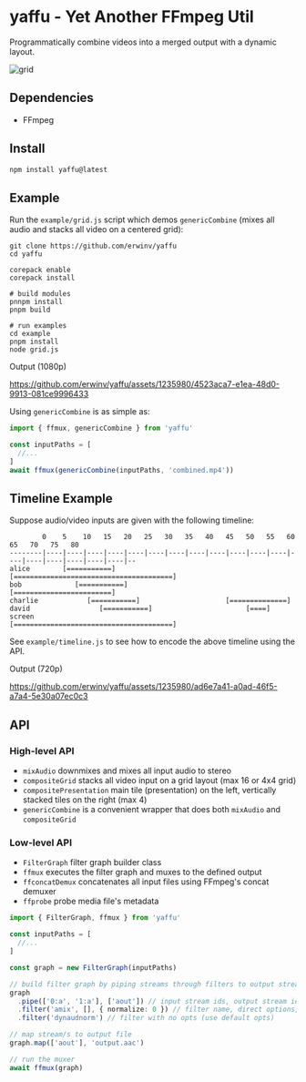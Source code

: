 # yaffu - Yet Another FFmpeg Util

Programmatically combine videos into a merged output with a dynamic layout.

![grid](https://github.com/erwinv/yaffu/assets/1235980/80221643-45b8-4df3-a6bf-98cc243d2854)

## Dependencies

- FFmpeg

## Install

```sh
npm install yaffu@latest
```

## Example

Run the `example/grid.js` script which demos `genericCombine` (mixes all audio and stacks all video on a centered grid):

```
git clone https://github.com/erwinv/yaffu
cd yaffu

corepack enable
corepack install

# build modules
pnnpm install
pnpm build

# run examples
cd example
pnpm install
node grid.js
```

Output (1080p)

https://github.com/erwinv/yaffu/assets/1235980/4523aca7-e1ea-48d0-9913-081ce9996433

Using `genericCombine` is as simple as:

```ts
import { ffmux, genericCombine } from 'yaffu'

const inputPaths = [
  //...
]
await ffmux(genericCombine(inputPaths, 'combined.mp4'))
```

## Timeline Example

Suppose audio/video inputs are given with the following timeline:
```
        0    5    10   15   20   25   30   35   40   45   50   55   60   65   70   75   80
--------|----|----|----|----|----|----|----|----|----|----|----|----|----|----|----|----|----|----|--
alice        [===========]                 [=======================================]
bob             [===========]                   [========================]                           
charlie            [===========]                     [==============]                                
david                 [===========]                       [====]                                     
screen                                [=======================================]                      
```

See `example/timeline.js` to see how to encode the above timeline using the API.

Output (720p)

https://github.com/erwinv/yaffu/assets/1235980/ad6e7a41-a0ad-46f5-a7a4-5e30a07ec0c3

## API

### High-level API

- `mixAudio` downmixes and mixes all input audio to stereo
- `compositeGrid` stacks all video input on a grid layout (max 16 or 4x4 grid)
- `compositePresentation` main tile (presentation) on the left, vertically stacked tiles on the right (max 4)
- `genericCombine` is a convenient wrapper that does both `mixAudio` and `compositeGrid`

### Low-level API

- `FilterGraph` filter graph builder class
- `ffmux` executes the filter graph and muxes to the defined output
- `ffconcatDemux` concatenates all input files using FFmpeg's concat demuxer
- `ffprobe` probe media file's metadata

```ts
import { FilterGraph, ffmux } from 'yaffu'

const inputPaths = [
  //...
]

const graph = new FilterGraph(inputPaths)

// build filter graph by piping streams through filters to output streams
graph
  .pipe(['0:a', '1:a'], ['aout']) // input stream ids, output stream ids
  .filter('amix', [], { normalize: 0 }) // filter name, direct options, key-value options
  .filter('dynaudnorm') // filter with no opts (use default opts)

// map stream/s to output file
graph.map(['aout'], 'output.aac')

// run the muxer
await ffmux(graph)
```
